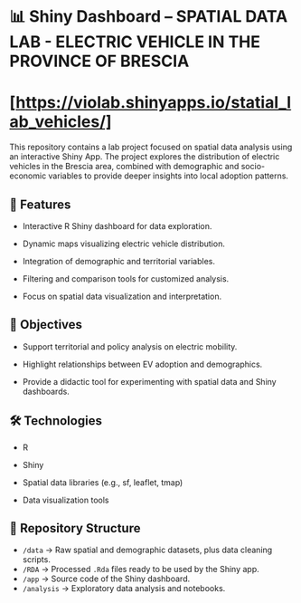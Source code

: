 # 📊 Shiny Dashboard – SPATIAL DATA LAB - ELECTRIC VEHICLE IN THE PROVINCE OF BRESCIA
# [https://violab.shinyapps.io/statial_lab_vehicles/]
This repository contains a lab project focused on spatial data analysis using an interactive Shiny App.
The project explores the distribution of electric vehicles in the Brescia area, combined with demographic and socio-economic variables to provide deeper insights into local adoption patterns.

## 🚀 Features

- Interactive R Shiny dashboard for data exploration.

- Dynamic maps visualizing electric vehicle distribution.

- Integration of demographic and territorial variables.

- Filtering and comparison tools for customized analysis.

- Focus on spatial data visualization and interpretation.

## 🎯 Objectives

- Support territorial and policy analysis on electric mobility.

- Highlight relationships between EV adoption and demographics.

- Provide a didactic tool for experimenting with spatial data and Shiny dashboards.

## 🛠️ Technologies

- R

- Shiny

- Spatial data libraries (e.g., sf, leaflet, tmap)

- Data visualization tools

## 📂 Repository Structure

- `/data` → Raw spatial and demographic datasets, plus data cleaning scripts.
- `/RDA` → Processed `.Rda` files ready to be used by the Shiny app.  
- `/app` → Source code of the Shiny dashboard.  
- `/analysis` → Exploratory data analysis and notebooks.  
